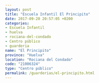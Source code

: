 ```yaml
---
layout: post
title: "Escuela Infantil El Principito"
date: 2017-09-20 20:57:05 +0200
categories:
- Escuela Infantil
- huelva
- rociana-del-condado
- Centro público
- guarderia
name: "El Principito"
province: "Huelva"
location: "Rociana del Condado"
code: "21006324"
type: "Centro público"
permalink: /guarderias/el-principito.html
---
```

